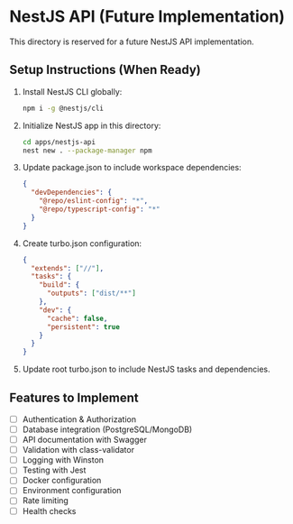 # NestJS API (Future Implementation)

This directory is reserved for a future NestJS API implementation.

## Setup Instructions (When Ready)

1. Install NestJS CLI globally:

   ```bash
   npm i -g @nestjs/cli
   ```

2. Initialize NestJS app in this directory:

   ```bash
   cd apps/nestjs-api
   nest new . --package-manager npm
   ```

3. Update package.json to include workspace dependencies:

   ```json
   {
     "devDependencies": {
       "@repo/eslint-config": "*",
       "@repo/typescript-config": "*"
     }
   }
   ```

4. Create turbo.json configuration:

   ```json
   {
     "extends": ["//"],
     "tasks": {
       "build": {
         "outputs": ["dist/**"]
       },
       "dev": {
         "cache": false,
         "persistent": true
       }
     }
   }
   ```

5. Update root turbo.json to include NestJS tasks and dependencies.

## Features to Implement

- [ ] Authentication & Authorization
- [ ] Database integration (PostgreSQL/MongoDB)
- [ ] API documentation with Swagger
- [ ] Validation with class-validator
- [ ] Logging with Winston
- [ ] Testing with Jest
- [ ] Docker configuration
- [ ] Environment configuration
- [ ] Rate limiting
- [ ] Health checks
